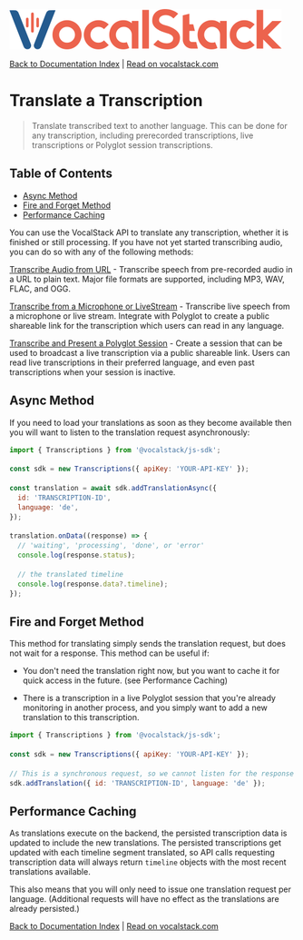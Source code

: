 [![](/logo.svg 'VocalStack')](https://vocalstack.com)

[Back to Documentation Index](/README.md#documentation-index) | [Read on vocalstack.com](https://vocalstack.com/documentation/translate-transcription-to-another-language)

# Translate a Transcription

> Translate transcribed text to another language. This can be done for any transcription, including prerecorded transcriptions, live transcriptions or Polyglot session transcriptions.

## Table of Contents
  - [Async Method](#async-method)
  - [Fire and Forget Method](#fire-and-forget-method)
  - [Performance Caching](#performance-caching)

You can use the VocalStack API to translate any transcription, whether it is finished or still processing. If you have not yet started transcribing audio, you can do so with any of the following methods:

[Transcribe Audio from URL](transcribe-audio-from-url-to-text.md) - Transcribe speech from pre-recorded audio in a URL to plain text. Major file formats are supported, including MP3, WAV, FLAC, and OGG.


[Transcribe from a Microphone or LiveStream](transcribe-from-a-microphone-or-live-stream.md) - Transcribe live speech from a microphone or live stream. Integrate with Polyglot to create a public shareable link for the transcription which users can read in any language. 


[Transcribe and Present a Polyglot Session](transcribe-and-present-a-polyglot-session.md) - Create a session that can be used to broadcast a live transcription via a public shareable link. Users can read live transcriptions in their preferred language, and even past transcriptions when your session is inactive.




## Async Method

If you need to load your translations as soon as they become available then you will want to listen to the translation request asynchronously:

```js
import { Transcriptions } from '@vocalstack/js-sdk';

const sdk = new Transcriptions({ apiKey: 'YOUR-API-KEY' });

const translation = await sdk.addTranslationAsync({
  id: 'TRANSCRIPTION-ID',
  language: 'de',
});

translation.onData((response) => {
  // 'waiting', 'processing', 'done', or 'error'
  console.log(response.status);

  // the translated timeline
  console.log(response.data?.timeline);
});

```



## Fire and Forget Method

This method for translating simply sends the translation request, but does not wait for a response. This method can be useful if:

  - You don't need the translation right now, but you want to cache it for quick access in the future. (see Performance Caching)

  - There is a transcription in a live Polyglot session that you're already monitoring in another process, and you simply want to add a new translation to this transcription.

```js
import { Transcriptions } from '@vocalstack/js-sdk';

const sdk = new Transcriptions({ apiKey: 'YOUR-API-KEY' });

// This is a synchronous request, so we cannot listen for the response
sdk.addTranslation({ id: 'TRANSCRIPTION-ID', language: 'de' });

```



## Performance Caching

As translations execute on the backend, the persisted transcription data is updated to include the new translations. The persisted transcriptions get updated with each timeline segment translated, so API calls requesting transcription data will always return `timeline` objects with the most recent translations available.

This also means that you will only need to issue one translation request per language. (Additional requests will have no effect as the translations are already persisted.)




[Back to Documentation Index](/README.md#documentation-index) | [Read on vocalstack.com](https://vocalstack.com/documentation/translate-transcription-to-another-language)

